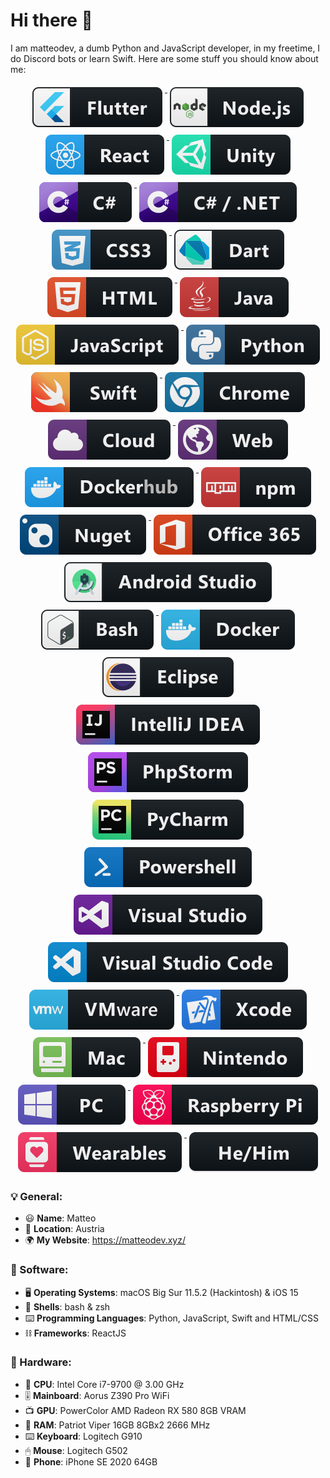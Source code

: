 # Hi there 👋

I am matteodev, a dumb Python and JavaScript developer, in my freetime, I do Discord bots or learn Swift. Here are some stuff you should know about me:

<p align="center">
<a href="#">
 <img src="https://raw.githubusercontent.com/MikeCodesDotNET/ColoredBadges/master/svg/dev/frameworks/flutter.svg" alt="flutter" style="vertical-align:top; margin:6px 4px">
</a>  

 <a href="#">
    <img src="svg/dev/frameworks/nodejs.svg" alt="nodejs" style="vertical-align:top; margin:6px 4px">
</a> 

<a href="#">
    <img src="svg/dev/frameworks/react.svg" alt="react" style="vertical-align:top; margin:6px 4px">
</a>

<a href="#">
    <img src="svg/dev/frameworks/unity.svg" alt="unity" style="vertical-align:top; margin:6px 4px">
</a>

<a href="#">
    <img src="svg/dev/languages/csharp.svg" alt="csharp" style="vertical-align:top; margin:6px 4px">
</a>  

<a href="#">
    <img src="svg/dev/languages/csharp_dotnet.svg" alt="csharp_dotnet" style="vertical-align:top; margin:6px 4px">
</a>  

<a href="#">
    <img src="svg/dev/languages/css3.svg" alt="css3" style="vertical-align:top; margin:6px 4px">
</a>  

<a href="#">
    <img src="svg/dev/languages/dart_colour.svg" alt="dart_colour" style="vertical-align:top; margin:6px 4px">
</a>

<a href="#">
    <img src="svg/dev/languages/html.svg" alt="html" style="vertical-align:top; margin:6px 4px">
</a>  

<a href="#">
    <img src="svg/dev/languages/java.svg" alt="java" style="vertical-align:top; margin:6px 4px">
</a>  

<a href="#">
    <img src="svg/dev/languages/js.svg" alt="js" style="vertical-align:top; margin:6px 4px">
</a>  

<a href="#">
    <img src="svg/dev/languages/python.svg" alt="python" style="vertical-align:top; margin:6px 4px">
</a>

<a href="#">
    <img src="svg/dev/languages/swift.svg" alt="swift" style="vertical-align:top; margin:6px 4px">
</a>

<a href="#">
    <img src="svg/dev/misc/chrome.svg" alt="chrome" style="vertical-align:top; margin:6px 4px">
</a>  

<a href="#">
    <img src="svg/dev/misc/cloud.svg" alt="cloud" style="vertical-align:top; margin:6px 4px">
</a>

<a href="#">
    <img src="svg/dev/misc/web.svg" alt="web" style="vertical-align:top; margin:6px 4px">
</a>

<a href="#">
    <img src="svg/dev/services/dockerhub.svg" alt="dockerhub" style="vertical-align:top; margin:6px 4px">
</a>

<a href="#">
    <img src="svg/dev/services/npm.svg" alt="npm" style="vertical-align:top; margin:6px 4px">
</a> 

<a href="#">
    <img src="svg/dev/services/nuget.svg" alt="nuget" style="vertical-align:top; margin:6px 4px">
</a> 

<a href="#">
    <img src="svg/dev/services/office_365.svg" alt="office 365" style="vertical-align:top; margin:6px 4px">
</a>

<a href="#">
    <img src="svg/dev/tools/android_studio_colour.svg" alt="android_studio_colour" style="vertical-align:top; margin:6px 4px">
</a> 

<a href="#">
    <img src="svg/dev/tools/bash.svg" alt="bash" style="vertical-align:top; margin:6px 4px">
</a> 

<a href="#">
    <img src="svg/dev/tools/docker.svg" alt="docker" style="vertical-align:top; margin:6px 4px">
</a> 

<a href="#">
    <img src="svg/dev/tools/eclipse.svg" alt="eclipse" style="vertical-align:top; margin:6px 4px">
</a>

<a href="#">
    <img src="svg/dev/tools/jetbrains_intellij.svg" alt="jetbrains_intellij" style="vertical-align:top; margin:6px 4px">
</a> 

<a href="#">
    <img src="svg/dev/tools/jetbrains_phpstorm.svg" alt="jetbrains_phpstorm" style="vertical-align:top; margin:6px 4px">
</a> 

<a href="#">
    <img src="svg/dev/tools/jetbrains_pycharm.svg" alt="jetbrains_pycharm" style="vertical-align:top; margin:6px 4px">
</a> 

<a href="#">
    <img src="svg/dev/tools/powershell.svg" alt="powershell" style="vertical-align:top; margin:6px 4px">
</a> 

<a href="#">
    <img src="svg/dev/tools/visualstudio.svg" alt="visualstudio" style="vertical-align:top; margin:6px 4px">
</a> 

<a href="#">
    <img src="svg/dev/tools/visualstudio_code.svg" alt="visualstudio_code" style="vertical-align:top; margin:6px 4px">
</a> 

<a href="#">
    <img src="svg/dev/tools/vmware.svg" alt="vmware" style="vertical-align:top; margin:6px 4px">
</a> 

<a href="#">
    <img src="svg/dev/tools/xcode.svg" alt="xcode" style="vertical-align:top; margin:6px 4px">
</a>

<a href="#">
    <img src="svg/devices/mac.svg" alt="mac" style="vertical-align:top; margin:6px 4px">
</a>  

<a href="#">
    <img src="svg/devices/nintendo.svg" alt="nintendo" style="vertical-align:top; margin:6px 4px">
</a>  

<a href="#">
    <img src="svg/devices/pc.svg" alt="pc" style="vertical-align:top; margin:6px 4px">
</a>

<a href="#">
    <img src="svg/devices/raspberrypi.svg" alt="raspberrypi" style="vertical-align:top; margin:6px 4px">
</a>

<a href="#">
    <img src="svg/devices/wearables.svg" alt="wearables" style="vertical-align:top; margin:6px 4px">
</a>

<a href="#">
    <img src="svg/pronouns/hehim.svg" alt="he / him" style="vertical-align:top; margin:6px 4px">
</a>
</p>

### 💡 General:
- 😃 **Name**: Matteo
- 📌 **Location**: Austria
- 🌍 **My Website**: https://matteodev.xyz/

### 💾 Software:
- 🖥 **Operating Systems**: macOS Big Sur 11.5.2 (Hackintosh) & iOS 15
- 📡 **Shells**: bash & zsh
- ⌨️ **Programming Languages**: Python, JavaScript, Swift and HTML/CSS
- ⛓ **Frameworks**: ReactJS

### 💾 Hardware:
- 🧠 **CPU**: Intel Core i7-9700 @ 3.00 GHz
- 🎚 **Mainboard**: Aorus Z390 Pro WiFi
- 📺 **GPU**: PowerColor AMD Radeon RX 580 8GB VRAM
- 💽 **RAM**: Patriot Viper 16GB 8GBx2 2666 MHz
- ⌨️ **Keyboard**: Logitech G910
- 🖱 **Mouse**: Logitech G502
- 📱 **Phone**: iPhone SE 2020 64GB
